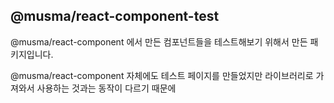 ## @musma/react-component-test

@musma/react-component 에서 만든 컴포넌트들을 테스트해보기 위해서 만든 패키지입니다.

@musma/react-component 자체에도 테스트 페이지를 만들었지만 라이브러리로 가져와서 사용하는 것과는 동작이 다르기 때문에